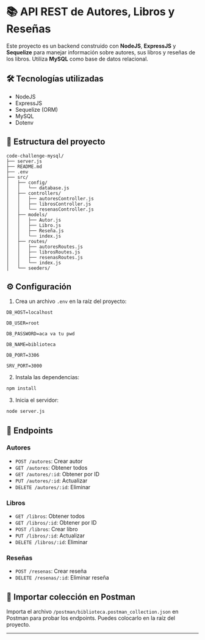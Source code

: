 # 📚 API REST de Autores, Libros y Reseñas

Este proyecto es un backend construido con **NodeJS**, **ExpressJS** y **Sequelize** para manejar información sobre autores, sus libros y reseñas de los libros. Utiliza **MySQL** como base de datos relacional.

## 🛠️ Tecnologías utilizadas

- NodeJS
- ExpressJS
- Sequelize (ORM)
- MySQL
- Dotenv

## 📁 Estructura del proyecto

```
code-challenge-mysql/
├── server.js
├── README.md
├── .env
├── src/
│   ├── config/
│   │   └── database.js
│   ├── controllers/
│   │   ├── autoresController.js
│   │   ├── librosController.js
│   │   └── resenasController.js
│   ├── models/
│   │   ├── Autor.js
│   │   ├── Libro.js
│   │   ├── Reseña.js
│   │   └── index.js
│   ├── routes/
│   │   ├── autoresRoutes.js
│   │   ├── librosRoutes.js
│   │   ├── resenasRoutes.js
│   │   └── index.js
│   └── seeders/
```

## ⚙️ Configuración

1. Crea un archivo `.env` en la raíz del proyecto:

`DB_HOST=localhost`

`DB_USER=root`

`DB_PASSWORD=aca va tu pwd`

`DB_NAME=biblioteca`

`DB_PORT=3306`

`SRV_PORT=3000`

2. Instala las dependencias:

```bash
npm install
```

3. Inicia el servidor:

```bash
node server.js
```

## 📌 Endpoints

### Autores

- `POST /autores`: Crear autor
- `GET /autores`: Obtener todos
- `GET /autores/:id`: Obtener por ID
- `PUT /autores/:id`: Actualizar
- `DELETE /autores/:id`: Eliminar

### Libros

- `GET /libros`: Obtener todos
- `GET /libros/:id`: Obtener por ID
- `POST /libros`: Crear libro
- `PUT /libros/:id`: Actualizar
- `DELETE /libros/:id`: Eliminar

### Reseñas

- `POST /resenas`: Crear reseña
- `DELETE /resenas/:id`: Eliminar reseña

## 📮 Importar colección en Postman

Importa el archivo `/postman/biblioteca.postman_collection.json` en Postman para probar los endpoints. Puedes colocarlo en la raíz del proyecto.

---
